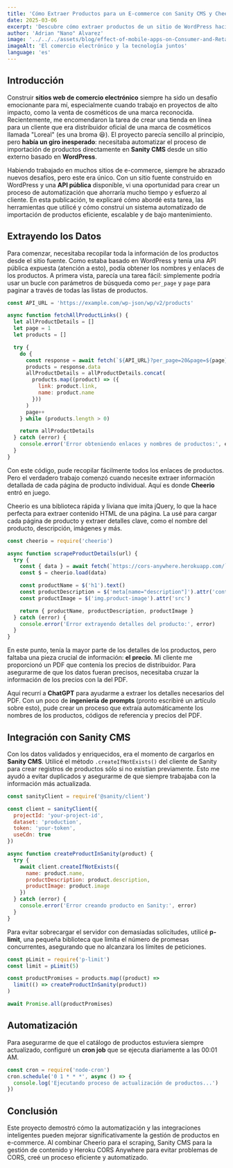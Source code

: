 ```yaml
---
title: 'Cómo Extraer Productos para un E-commerce con Sanity CMS y Cheerio'
date: 2025-03-06
excerpt: 'Descubre cómo extraer productos de un sitio de WordPress hacia Sanity CMS para una tienda en línea, utilizando Cheerio, Heroku CORS Anywhere y cron jobs.'
author: 'Adrian "Nano" Alvarez'
image: '../../../assets/blog/effect-of-mobile-apps-on-Consumer-and-Retailers--1024x538.webp'
imageAlt: 'El comercio electrónico y la tecnología juntos'
language: 'es'
---
```


## Introducción

Construir **sitios web de comercio electrónico** siempre ha sido un desafío emocionante para mí, especialmente cuando trabajo en proyectos de alto impacto, como la venta de cosméticos de una marca reconocida. Recientemente, me encomendaron la tarea de crear una tienda en línea para un cliente que era distribuidor oficial de una marca de cosméticos llamada "Loreal" (es una broma 😆). El proyecto parecía sencillo al principio, pero **había un giro inesperado**: necesitaba automatizar el proceso de importación de productos directamente en **Sanity CMS** desde un sitio externo basado en **WordPress**.

Habiendo trabajado en muchos sitios de e-commerce, siempre he abrazado nuevos desafíos, pero este era único. Con un sitio fuente construido en WordPress y una **API pública** disponible, vi una oportunidad para crear un proceso de automatización que ahorraría mucho tiempo y esfuerzo al cliente. En esta publicación, te explicaré cómo abordé esta tarea, las herramientas que utilicé y cómo construí un sistema automatizado de importación de productos eficiente, escalable y de bajo mantenimiento.

## Extrayendo los Datos

Para comenzar, necesitaba recopilar toda la información de los productos desde el sitio fuente. Como estaba basado en WordPress y tenía una API pública expuesta (atención a esto), podía obtener los nombres y enlaces de los productos. A primera vista, parecía una tarea fácil: simplemente podría usar un bucle con parámetros de búsqueda como `per_page` y `page` para paginar a través de todas las listas de productos.

```javascript
const API_URL = 'https://example.com/wp-json/wp/v2/products'

async function fetchAllProductLinks() {
  let allProductDetails = []
  let page = 1
  let products = []

  try {
    do {
      const response = await fetch(`${API_URL}?per_page=20&page=${page}`)
      products = response.data
      allProductDetails = allProductDetails.concat(
        products.map((product) => ({
          link: product.link,
          name: product.name
        }))
      )
      page++
    } while (products.length > 0)

    return allProductDetails
  } catch (error) {
    console.error('Error obteniendo enlaces y nombres de productos:', error)
  }
}
```

Con este código, pude recopilar fácilmente todos los enlaces de productos. Pero el verdadero trabajo comenzó cuando necesite extraer información detallada de cada página de producto individual. Aquí es donde **Cheerio** entró en juego.

Cheerio es una biblioteca rápida y liviana que imita jQuery, lo que la hace perfecta para extraer contenido HTML de una página. La usé para cargar cada página de producto y extraer detalles clave, como el nombre del producto, descripción, imágenes y más.

```javascript
const cheerio = require('cheerio')

async function scrapeProductDetails(url) {
  try {
    const { data } = await fetch(`https://cors-anywhere.herokuapp.com/` + url)
    const $ = cheerio.load(data)

    const productName = $('h1').text()
    const productDescription = $('meta[name="description"]').attr('content')
    const productImage = $('img.product-image').attr('src')

    return { productName, productDescription, productImage }
  } catch (error) {
    console.error('Error extrayendo detalles del producto:', error)
  }
}
```

En este punto, tenía la mayor parte de los detalles de los productos, pero faltaba una pieza crucial de información: **el precio**. Mi cliente me proporcionó un PDF que contenía los precios de distribuidor. Para asegurarme de que los datos fueran precisos, necesitaba cruzar la información de los precios con la del PDF.

Aquí recurrí a **ChatGPT** para ayudarme a extraer los detalles necesarios del PDF. Con un poco de **ingeniería de prompts** (pronto escribiré un artículo sobre esto), pude crear un proceso que extraía automáticamente los nombres de los productos, códigos de referencia y precios del PDF.

## Integración con Sanity CMS

Con los datos validados y enriquecidos, era el momento de cargarlos en **Sanity CMS**. Utilicé el método `.createIfNotExists()` del cliente de Sanity para crear registros de productos sólo si no existían previamente. Esto me ayudó a evitar duplicados y asegurarme de que siempre trabajaba con la información más actualizada.

```javascript
const sanityClient = require('@sanity/client')

const client = sanityClient({
  projectId: 'your-project-id',
  dataset: 'production',
  token: 'your-token',
  useCdn: true
})

async function createProductInSanity(product) {
  try {
    await client.createIfNotExists({
      name: product.name,
      productDescription: product.description,
      productImage: product.image
    })
  } catch (error) {
    console.error('Error creando producto en Sanity:', error)
  }
}
```

Para evitar sobrecargar el servidor con demasiadas solicitudes, utilicé **p-limit**, una pequeña biblioteca que limita el número de promesas concurrentes, asegurando que no alcanzara los límites de peticiones.

```javascript
const pLimit = require('p-limit')
const limit = pLimit(5)

const productPromises = products.map((product) =>
  limit(() => createProductInSanity(product))
)

await Promise.all(productPromises)
```

## Automatización

Para asegurarme de que el catálogo de productos estuviera siempre actualizado, configuré un **cron job** que se ejecuta diariamente a las 00:01 AM.

```javascript
const cron = require('node-cron')
cron.schedule('0 1 * * *', async () => {
  console.log('Ejecutando proceso de actualización de productos...')
})
```

## Conclusión

Este proyecto demostró cómo la automatización y las integraciones inteligentes pueden mejorar significativamente la gestión de productos en e-commerce. Al combinar Cheerio para el scraping, Sanity CMS para la gestión de contenido y Heroku CORS Anywhere para evitar problemas de CORS, creé un proceso eficiente y automatizado.
